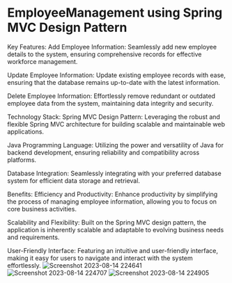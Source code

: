 # EmployeeManagement using Spring MVC Design Pattern
Key Features:
Add Employee Information:
Seamlessly add new employee details to the system, ensuring comprehensive records for effective workforce management.

Update Employee Information:
Update existing employee records with ease, ensuring that the database remains up-to-date with the latest information.

Delete Employee Information:
Effortlessly remove redundant or outdated employee data from the system, maintaining data integrity and security.

Technology Stack:
Spring MVC Design Pattern:
Leveraging the robust and flexible Spring MVC architecture for building scalable and maintainable web applications.

Java Programming Language:
Utilizing the power and versatility of Java for backend development, ensuring reliability and compatibility across platforms.

Database Integration:
Seamlessly integrating with your preferred database system for efficient data storage and retrieval.

Benefits:
Efficiency and Productivity:
Enhance productivity by simplifying the process of managing employee information, allowing you to focus on core business activities.

Scalability and Flexibility:
Built on the Spring MVC design pattern, the application is inherently scalable and adaptable to evolving business needs and requirements.

User-Friendly Interface:
Featuring an intuitive and user-friendly interface, making it easy for users to navigate and interact with the system effortlessly.
![Screenshot 2023-08-14 224641](https://github.com/suv784/EmployeeManagement/assets/140892164/38e03750-b9cf-4778-b69d-89236dba61bc) 
![Screenshot 2023-08-14 224707](https://github.com/suv784/EmployeeManagement/assets/140892164/a4903113-570c-43b0-8204-de44145499a4)
![Screenshot 2023-08-14 224905](https://github.com/suv784/EmployeeManagement/assets/140892164/610e000f-5b29-407b-b95b-b5bdca9204ad)

